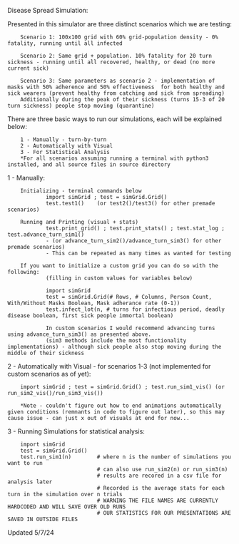 Disease Spread Simulation:

Presented in this simulator are three distinct scenarios which we are testing:

        Scenario 1: 100x100 grid with 60% grid-population density - 0% fatality, running until all infected

        Scenario 2: Same grid + population. 10% fatality for 20 turn sickness - running until all recovered, healthy, or dead (no more current sick)

        Scenario 3: Same parameters as scenario 2 - implementation of masks with 50% adherence and 50% effectiveness  for both healthy and sick wearers (prevent healthy from catching and sick from spreading)
        Additionally during the peak of their sickness (turns 15-3 of 20 turn sickness) people stop moving (quarantine)

There are three basic ways to run our simulations, each will be explained below:

        1 - Manually - turn-by-turn
        2 - Automatically with Visual
        3 - For Statistical Analysis
        *For all scenarios assuming running a terminal with python3 installed, and all source files in source directory 

1 - Manually:

        Initializing - terminal commands below
                import simGrid ; test = simGrid.Grid() 
                test.test1()    (or test2()/test3() for other premade scenarios)
                
        Running and Printing (visual + stats)
                test.print_grid() ; test.print_stats() ; test.stat_log ; test.advance_turn_sim1()   
                - (or advance_turn_sim2()/advance_turn_sim3() for other premade scenarios)
                - This can be repeated as many times as wanted for testing

        If you want to initialize a custom grid you can do so with the following: 
                (filling in custom values for variables below)

                import simGrid 
                test = simGrid.Grid(# Rows, # Columns, Person Count, With/Without Masks Boolean, Mask adherance rate (0-1))
                test.infect_lot(n, # turns for infectious period, deadly disease boolean, first sick people immortal boolean)

                In custom scenarios I would recommend advancing turns using advance_turn_sim3() as presented above. 
                (sim3 methods include the most functionality implementations) - although sick people also stop moving during the middle of their sickness

2 - Automatically with Visual - for scenarios 1-3 (not implemented for custom scenarios as of yet):

        import simGrid ; test = simGrid.Grid() ; test.run_sim1_vis() (or run_sim2_vis()/run_sim3_vis())

        *Note - couldn't figure out how to end animations automatically given conditions (remnants in code to figure out later), so this may cause issue - can just x out of visuals at end for now...

3 - Running Simulations for statistical analysis:

        import simGrid
        test = simGrid.Grid()
        test.run_sim1(n)        # where n is the number of simulations you want to run
                                # can also use run_sim2(n) or run_sim3(n)
                                # results are recored in a csv file for analysis later
                                # Recorded is the average stats for each turn in the simulation over n trials
                                # WARNING THE FILE NAMES ARE CURRENTLY HARDCODED AND WILL SAVE OVER OLD RUNS
                                # OUR STATISTICS FOR OUR PRESENTATIONS ARE SAVED IN OUTSIDE FILES

Updated 5/7/24
